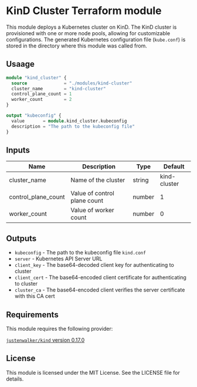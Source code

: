 # KinD Cluster Terraform module

This module deploys a Kubernetes cluster on KinD. The KinD cluster is provisioned with one or more node pools, allowing for customizable configurations. The generated Kubernetes configuration file (`kube.conf`) is stored in the directory where this module was called from.

## Usaage

```terraform
module "kind_cluster" {
  source              = "./modules/kind-cluster"
  cluster_name        = "kind-cluster"
  control_plane_count = 1
  worker_count        = 2
}

output "kubeconfig" {
  value       = module.kind_cluster.kubeconfig
  description = "The path to the kubeconfig file"
}
```

## Inputs

| Name                | Description                  | Type   | Default      |
| ------------------- | ---------------------------- | ------ | ------------ |
| cluster_name        | Name of the cluster          | string | kind-cluster |
| control_plane_count | Value of control plane count | number | 1            |
| worker_count        | Value of worker count        | number | 0            |

## Outputs

- `kubeconfig` - The path to the kubeconfig file `kind.conf`
- `server` - Kubernetes API Server URL
- `client_key` - The base64-decoded client key for authenticating to cluster
- `client_cert` - The base64-encoded client certificate for authenticating to cluster
- `cluster_ca` - The base64-encoded client verifies the server certificate with this CA cert

## Requirements

This module requires the following provider:

[`justenwalker/kind` version 0.17.0](https://registry.terraform.io/providers/justenwalker/kind/)

## License

This module is licensed under the MIT License. See the LICENSE file for details.
